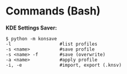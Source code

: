 # Commands (Bash)

**KDE Settings Saver:**
    
    $ python -m konsave 
    -l                  #list profiles
    -s <name>           #save profile
    -s <name> -f        #save (overwrite)
    -a <name>           #apply profile
    -i, -e              #import, export (.knsv)

